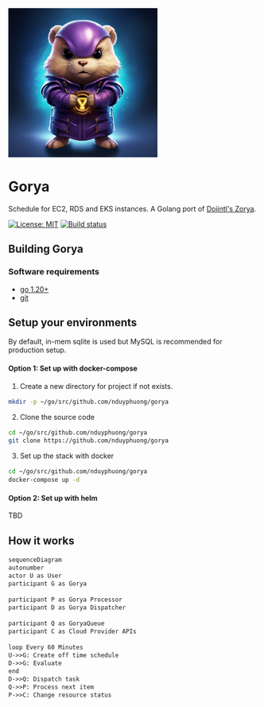 <img src="assets/logo.png" alt="logo" width="300" height="300" />

# Gorya

Schedule for EC2, RDS and EKS instances. A Golang port of [Doiintl's Zorya](https://github.com/doitintl/zorya).

[![License: MIT](https://img.shields.io/badge/License-MIT-yellow.svg)](https://raw.githubusercontent.com/nduyphuong/gorya/dev/LICENSE)
[![Build status](https://github.com/nduyphuong/gorya/actions/workflows/release.yml/badge.svg)](https://github.com/nduyphuong/gorya/actions)

## Building Gorya

### Software requirements

-   [go 1.20+]
-   [git]

## Setup your environments

By default, in-mem sqlite is used but MySQL is recommended for production setup.

#### Option 1: Set up with docker-compose
1. Create a new directory for project if not exists.
```bash
mkdir -p ~/go/src/github.com/nduyphuong/gorya
```
2. Clone the source code
```bash
cd ~/go/src/github.com/nduyphuong/gorya
git clone https://github.com/nduyphuong/gorya
```
3. Set up the stack with docker
```bash
cd ~/go/src/github.com/nduyphuong/gorya
docker-compose up -d
```
#### Option 2: Set up with helm

TBD

## How it works

```mermaid
sequenceDiagram
autonumber
actor U as User
participant G as Gorya

participant P as Gorya Processor
participant D as Gorya Dispatcher

participant Q as GoryaQueue
participant C as Cloud Provider APIs

loop Every 60 Minutes
U->>G: Create off time schedule
D->>G: Evaluate
end
D->>Q: Dispatch task
Q->>P: Process next item
P->>C: Change resource status

```

[go 1.20+]: https://go.dev/doc/install
[git]: https://docs.github.com/en/get-started/quickstart/set-up-git
